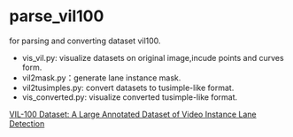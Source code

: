 # parse_vil100
for parsing and converting dataset vil100.

- vis_vil.py: visualize datasets on original image,incude points and curves form.
- vil2mask.py：generate lane instance mask.
- vil2tusimples.py: convert datasets to tusimple-like format.
- vis_converted.py: visualize converted tusimple-like format.

[VIL-100 Dataset: A Large Annotated Dataset of Video Instance Lane Detection](https://github.com/yujun0-0/MMA-Net/tree/main/dataset)
